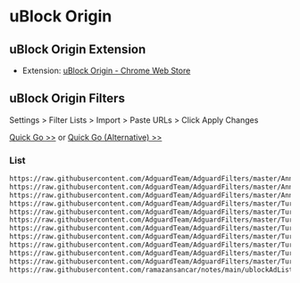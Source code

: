 # uBlock Origin

## uBlock Origin Extension

- Extension: [uBlock Origin - Chrome Web Store](https://chrome.google.com/webstore/detail/cjpalhdlnbpafiamejdnhcphjbkeiagm)

## uBlock Origin Filters

Settings > Filter Lists > Import > Paste URLs > Click Apply Changes

[Quick Go >>](chrome-extension://cjpalhdlnbpafiamejdnhcphjbkeiagm/dashboard.html#3p-filters.html) or [Quick Go (Alternative) >>](chrome-extension://cjpalhdlnbpafiamejdnhcphjbkeiagm/3p-filters.html)

### List

```txt
https://raw.githubusercontent.com/AdguardTeam/AdguardFilters/master/AnnoyancesFilter/Cookies/sections/cookies_general.txt
https://raw.githubusercontent.com/AdguardTeam/AdguardFilters/master/AnnoyancesFilter/Cookies/sections/cookies_specific.txt
https://raw.githubusercontent.com/AdguardTeam/AdguardFilters/master/AnnoyancesFilter/MobileApp/sections/mobile-app_specific.txt
https://raw.githubusercontent.com/AdguardTeam/AdguardFilters/master/TurkishFilter/sections/adservers_firstparty.txt
https://raw.githubusercontent.com/AdguardTeam/AdguardFilters/master/TurkishFilter/sections/adservers.txt
https://raw.githubusercontent.com/AdguardTeam/AdguardFilters/master/TurkishFilter/sections/allowlist.txt
https://raw.githubusercontent.com/AdguardTeam/AdguardFilters/master/TurkishFilter/sections/antiadblock.txt
https://raw.githubusercontent.com/AdguardTeam/AdguardFilters/master/TurkishFilter/sections/general_elemhide.txt
https://raw.githubusercontent.com/AdguardTeam/AdguardFilters/master/TurkishFilter/sections/general_extensions.txt
https://raw.githubusercontent.com/AdguardTeam/AdguardFilters/master/TurkishFilter/sections/general_url.txt
https://raw.githubusercontent.com/AdguardTeam/AdguardFilters/master/TurkishFilter/sections/specific.txt
https://raw.githubusercontent.com/ramazansancar/notes/main/ublockAdList.txt
```
